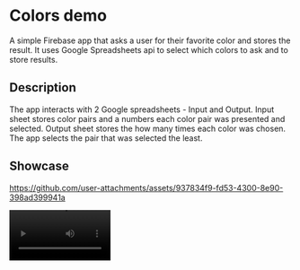 # Colors demo

A simple Firebase app that asks a user for their favorite color and stores the result. It uses Google Spreadsheets api to select which colors to ask and to store results.

## Description

The app interacts with 2 Google spreadsheets - Input and Output. Input sheet stores color pairs and a numbers each color pair was presented and selected. Output sheet stores the how many times each color was chosen. The app selects the pair that was selected the least.

## Showcase

https://github.com/user-attachments/assets/937834f9-fd53-4300-8e90-398ad399941a

<video src="https://github.com/user-attachments/assets/937834f9-fd53-4300-8e90-398ad399941a" width="180" />